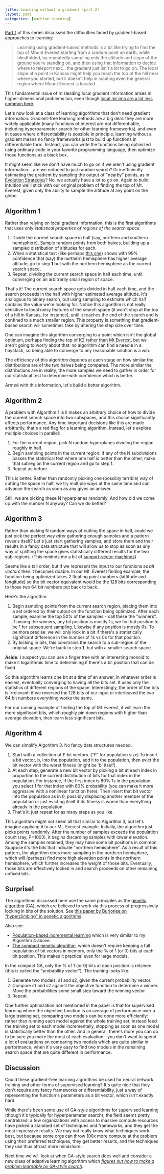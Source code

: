 ```yaml
---
title: Learning without a gradient (part 2)
layout: post
categories: [machine-learning]
---
```


[Part 1](/2019-07-06/learning-without-a-gradient.html) of this series discussed the difficulties faced by gradient-based approaches to learning: 

> Learning using gradient-based methods is a lot like trying to find the top of Mount Everest starting from a random point on earth, while blindfolded, by repeatedly sampling only the altitude and slope of the ground you’re standing on, and then using that information to decide where to teleport next... the gradient just isn’t a lot to go on. The local slope at a point in Kansas might help you reach the top of the hill near where you started, but it doesn’t help in locating even the general region where Mount Everest is located.

This fundamental issue of misleading local gradient information arises in higher-dimensional problems too, even though [local minima are a lot less common here](https://twitter.com/pchiusano/status/1181411170672136192).

Let's now look at a class of learning algorithms that don't need gradient information. Gradient-free learning methods are a big deal: they are more widely applicable (many functions of interest are not differentiable, including hyperparameter search for other learning frameworks), and even in cases where differentiability is possible in principle, learning without a gradient means no fancy frameworks just to build up functions in differentiable form. Instead, you can write the functions being optimized using ordinary code in your favorite programming language, then optimize those functions as a black box.

It might seem like we don't have much to go on if we aren't using gradient information... are we reduced to just random search? Or inefficiently estimating the gradient by sampling the output of "nearby" points, as in [Evolution Strategies](https://openai.com/blog/evolution-strategies/)? No, we actually have a lot to go on. Again to build intuition we'll stick with our original problem of finding the top of Mt. Everest, given only the ability to sample the altitude at any point on the globe.

## Algorithm 1

Rather than relying on local gradient information, this is the first algorithms that uses only _statistical properties of regions of the search space_:

1. Divide the current search space in half (say, northern and southern hemisphere). Sample random points from both halves, building up a sampled distribution of altitudes for each.
2. When a statistical test (like perhaps [this one](https://en.wikipedia.org/wiki/Kolmogorov–Smirnov_test)) shows with 99% confidence that (say) the northern hemisphere has higher average altitude, go to step __1__ but with the northern hemisphere as the current search space.
3. Repeat, dividing the current search space in half each time, until converging on an arbitrarily small region of space.

That's it! The current search space gets divided in half each time, and the search proceeds in the half with higher estimated average altitude. It's analogous to binary search, but using sampling to estimate which half contains the value we're looking for. Notice this algorithm is not really sensitive to local noisy features of the search space (it won't stop at the top of a hill in Kansas, for instance), until it reaches the end of the search and is confined to a much smaller region. This property is something that gradient-based search will sometimes fake by altering the step size over time.

One can imagine this algorithm converging to a point which isn't the global optimum, perhaps finding the top of [K2 rather than Mt Everest](https://en.wikipedia.org/wiki/List_of_highest_mountains_on_Earth), but we aren't going to worry about that: no algorithm can find a needle in a haystack, so being able to converge to any reasonable solution is a win.

The efficiency of this algorithm depends at each stage on how similar the distributions are of the two halves being compared. The more similar the distributions are in reality, the more samples we need to gather in order for our statistical test to determine with confidence which is better.

Armed with this information, let's build a better algorithm.

## Algorithm 2

A problem with Algorithm 1 is it makes an arbitrary choice of how to divide the current search space into two subspaces, and this choice significantly affects performance. Any time important decisions like this are made arbitrarily, that's a red flag for a learning algorithm. Instead, let's explore multiple choices in parallel:

1. For the current region, pick N random hyperplanes dividing the region roughly in half.
2. Begin sampling points in the current region. If any of the N subdivisions passes the statistical test where one half is better than the other, make that subregion the current region and go to step __1__.
3. Repeat as before.

This is better. Rather than randomly picking one (possibly terrible) way of cutting the space in half, we try multiple ways at the same time and can advance the search as soon as any gives an answer.

Still, we are picking these N hyperplanes randomly. And how did we come up with the number N anyway? Can we do better?

## Algorithm 3

Rather than picking N random ways of cutting the space in half, could we just pick the perfect way _after_ gathering enough samples and a pattern reveals itself? Let's just start gathering samples, and store them and their results in a fancy data structure that will allow us to stop as soon as _any_ way of splitting the space gives statistically different results for the two sub-regions. (This reminds me a bit of [support-vector machines](https://en.wikipedia.org/wiki/Support_vector_machine#Definition))

Seems like a tall order, but if we represent the input to our functions as _bit vectors_ then it becomes doable. In our Mt. Everest finding example, the function being optimized takes 2 floating point numbers (lattitude and longitude) so the bit vector equivalent would be the 128 bits corresponding to those two 64 bit numbers put back to back.

Here's the algorithm:

1. Begin sampling points from the current search region, placing them into a set ordered by their output on the function being optimized. After each sample, examine the top 50% of the samples - call these the "winners". If among the winners, any bit position is mostly 1s, we fix that position to be 1 for subsequent sampling. Likewise if any position is mostly 0s. To be more precise: we will only lock in a bit if there's a statistically significant difference in the number of 1s vs 0s for that position.
2. By locking in bits, this constrains the search to a sub-region of the original space. We're back to step __1__, but with a smaller search space.

__Aside:__ I suspect you can use a finger tree with an interesting monoid to make it logarithmic time to determining if there's a bit position that can be fixed.

So this algorithm learns one bit at a time of an answer, in whatever order is easiest, eventually converging to having all the bits set. It uses only the statistics of different regions of the space. Interestingly, the order of the bits is irrelevant: if we reversed the 128 bits of our input or interleaved the two 64 bit numbers everything works the same.

For our running example of finding the top of Mt Everest, it will learn the more significant bits, which roughly pin down regions with higher than average elevation, then learn less significant bits.

## Algorithm 4

We can simplify Algorithm 3. No fancy data structures needed.

1. Start with a collection of P bit vectors. (“P” for population size) To insert a bit vector, b, into the population, add it to the population, then evict the bit vector with the worst fitness (might be 'b' itself).
2. At each step, generate a new bit vector by picking a bit at each index in proportion to the current distribution of bits for that index in the population. For instance, if the first index is 80% 1s in the population, you select 1 for that index with 80% probability (you can make it more aggressive with a nonlinear function here). Then insert that bit vector into the population as in 0, possibly displacing another member of the population or just evicting itself if its fitness is worse than everything already in the population.
3. That's it, just repeat for as many steps as you like.

This algorithm might not seem all that similar to Algorithm 3, but let's imagine applying it to our Mt. Everest example. Initially, the algorithm just picks points randomly. After the number of samples exceeds the population count (say, P=1000), it begins discarding samples with lower elevation. Among the samples retained, they may have some bit positions in common. Suppose it's the bits that indicate "northern hemisphere". As a result of this pattern, the algorithm does more sampling in the northern hemisphere, which will (perhaps) find more high elevation points in the northern hemisphere, which further increases the weight of those bits. Eventually, those bits are effectively locked in and search proceeds on other remaining unfixed bits.

## Surprise!

The algorithms discussed here use the same principles as the [genetic algorithm](https://en.wikipedia.org/wiki/Genetic_algorithm) (GA), which are believed to work via this process of progressively locking in bits of the solution. See [this paper by Burjorjee on "hyperclimbing" in genetic algorithms](https://arxiv.org/abs/1204.3436).

Also see:

* [Population-based incremental learning](https://en.wikipedia.org/wiki/Population-based_incremental_learning) which is very similar to my Algorithm 4 above.
* [The compact genetic algorithm](https://pdfs.semanticscholar.org/4b0b/5733894ffc0b2968ddaab15d61751b87847a.pdf), which doesn't require keeping a full population of bit vectors in memory, only the % of 1 (or 0) bits at each bit position. This makes it practical even for large models.

In the compact GA, only the % of 1 (or 0) bits at each position is retained (this is called the "probability vector"). The training looks like:

1. Generate two models, s1 and s2, given the current probability vector.
2. Compare s1 and s2 against the objective function to determine a winner. Move the probabilities some small step toward the winning vector.
3. Repeat.

One further optimization not mentioned in the paper is that for supervised learning where the objective function is an average of performance over a large training set, comparing two models can be done more efficiently: rather than running each model against the whole training set, instead feed the training set to each model incrementally, stopping as soon as one model is statistically better than the other. And in general, there's more you can do to be sure you make the most of each evaluation--you don't want to spend a lot of evaluations on comparing two models which are quite similar in performance, when it's very easy to find two models in the remaining search space that are quite different in performance.

## Discussion 

Could these gradient-free learning algorithms be used for neural network training and other forms of supervised learning? It's quite nice that they don't require any fancy frameworks or differentiability, just a way of representing the function's parameters as a bit vector, which isn't exactly hard.

While there's been some use of GA-style algorithms for supervised learning (though it's typically for hyperparameter search), the field seems pretty centralized: a few organizations with access to massive compute resources have picked a standard set of techniques and frameworks, and they get the most impressive results. We may not really know what techniques work best, but because some orgs can throw 100x more compute at the problem using their preferred techniques, they get better results, and the techniques they use thus attract more mindshare.

Next time we will look at when GA-style search does well and consider a new class of adaptive learning algorithm which _[figures out how to make a problem learnable by GA-style search](/2019-10-07/learnability.html)_.
